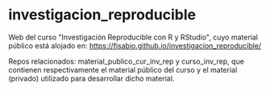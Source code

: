 # investigacion_reproducible
Web del curso "Investigación Reproducible con R y RStudio", cuyo material público está alojado en: https://fisabio.github.io/investigacion_reproducible/

Repos relacionados: material_publico_cur_inv_rep y curso_inv_rep, que contienen respectivamente el material público del curso y el material (privado) utilizado para desarrollar dicho material. 
